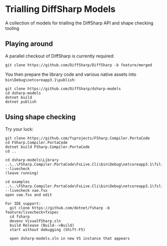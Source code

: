 
# Trialling DiffSharp Models

A collection of models for trialling the DiffSharp API and shape checking tooling

## Playing around

A parallel checkout of DiffSharp is currently required:

	git clone https://github.com/DiffSharp/DiffSharp -b feature/merged

You then prepare the library code and various native assets into `bin\Debug\netcoreapp3.1\publish`:

	git clone https://github.com/DiffSharp/dsharp-models
	cd dsharp-models
	dotnet build
	dotnet publish

## Using shape checking

Try your luck:

	git clone https://github.com/fsprojects/FSharp.Compiler.PortaCode
	cd FSharp.Compiler.PortaCode
	dotnet build FSharp.Compiler.PortaCode
	cd ..

	cd dsharp-models\Library
	..\..\FSharp.Compiler.PortaCode\FsLive.Cli\bin\Debug\netcoreapp3.1\fslive.exe --livecheck
	(leave running)

	cd examples
	..\..\FSharp.Compiler.PortaCode\FsLive.Cli\bin\Debug\netcoreapp3.1\fslive.exe --livecheck vae.fsx
    open vae.fsx and edit

	For IDE support:
	  git clone https://github.com/dotnet/fsharp -b feature/livecheck+fxspec
	  cd fsharp
	  devenv VisualFSharp.sln
	  build Release (Build-->Build)
	  start without debugging (Shift-F5)

	  open dsharp-models.sln in new VS instance that appears
